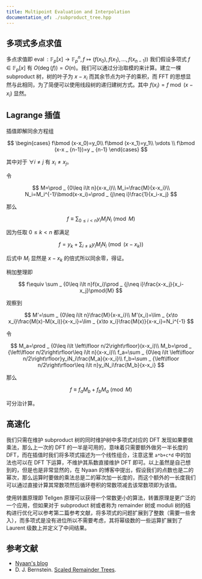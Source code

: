 ```yaml
---
title: Multipoint Evaluation and Interpolation
documentation_of: ./subproduct_tree.hpp
---
```


## 多项式多点求值

多点求值即 $\operatorname{eval}:\mathbb{F} _ p\lbrack x\rbrack\to \mathbb{F} _ p^n,f\mapsto (f(x_0),f(x_1),\dots ,f(x_{n-1}))$ 我们假设多项式 $f\in\mathbb{F} _ p\lbrack x\rbrack$ 有 $O(\deg (f))=O(n)$。我们可以通过分治取模的来计算。建立一棵 subproduct 树，树的叶子为 $x-x_i$ 而其余节点为叶子的乘积，而 FFT 的思想显然与此相同，为了简便可以使用线段树的递归建树方式。其中 $f(x_i)=f\bmod(x-x_i)$ 显然。

## Lagrange 插值

插值即解同余方程组

$$
\begin{cases}
f\bmod (x-x_0)=y_0\\
f\bmod (x-x_1)=y_1\\
\vdots \\
f\bmod (x-x _ {n-1})=y _ {n-1}
\end{cases}
$$

其中对于 $\forall i\neq j$ 有 $x_i\neq x_j$。

令

$$
M=\prod _ {0\leq i\lt n}(x-x_i)\\
M_i=\frac{M}{x-x_i}\\
N_i=M_i^{-1}\bmod(x-x_i)=\prod _ {j\neq i}\frac{1}{x_i-x_j}
$$

那么

$$
f\equiv \sum _ {0\leq i\lt n}y_iM_iN_i\pmod{M}
$$

因为任取 $0\leq k\lt n$ 都满足

$$
f=y_k+\sum _ {i\neq k}y_iM_iN_i\pmod{(x-x_k)}
$$

后式中 $M_i$ 显然是 $x-x_k$ 的倍式所以同余零，得证。

稍加整理即

$$
f\equiv \sum _ {0\leq i\lt n}f(x_i)\prod  _ {j\neq i}\frac{x-x_j}{x_i-x_j}\pmod{M}
$$

观察到

$$
M'=\sum _ {0\leq i\lt n}\frac{M}{x-x_i}\\
M'(x_i)=\lim _ {x\to x_i}\frac{M(x)-M(x_i)}{x-x_i}=\lim _ {x\to x_i}\frac{M(x)}{x-x_i}=N_i^{-1}
$$

令

$$
M_a=\prod _ {0\leq i\lt \left\lfloor n/2\right\rfloor}(x-x_i)\\
M_b=\prod _ {\left\lfloor n/2\right\rfloor\leq i\lt n}(x-x_i)\\
f_a=\sum _ {0\leq i\lt \left\lfloor n/2\right\rfloor}y_iN_i\frac{M_a}{x-x_i}\\
f_b=\sum _ {\left\lfloor n/2\right\rfloor\leq i\lt n}y_iN_i\frac{M_b}{x-x_i}
$$

那么

$$
f\equiv f_aM_b+f_bM_a\pmod{M}
$$

可分治计算。

## 高速化

我们只需在维护 subproduct 树的同时维护树中多项式对应的 DFT 发现如果要做乘法，那么上一次的 DFT 的一半是可用的，意味着只需要额外做另一半长度的 DFT，而在插值时我们将多项式描述为一个线性组合，注意这里 `a*b+c*d` 中的加法也可以在 DFT 下运算，不维护其系数直接维护 DFT 即可。以上虽然是自己想到的，但是也是非常显然的，在 Nyaan 的博客中提出，假设我们的点数也是二的幂次，那么运算时要做的乘法总是二的幂次加一长度的，而这个额外的一长度我们可以通过直接计算其常数项然后循环卷积的常数项减去该常数项即为该值。

使用转置原理即 Tellgen 原理可以获得一个常数更小的算法，转置原理是更广泛的一个应用，但如果对于 subproduct 树或者称为 remainder 树或 moduli 树的结构进行优化可以参考第二篇参考文献，将多项式的问题扩展到了整数（需要一些舍入），而多项式是没有进位所以不需要考虑，其将幂级数的一些运算扩展到了 Laurent 级数上并定义了中间结果。

## 参考文献

- [Nyaan's blog](https://github.com/NyaanNyaan/NyaanNyaan.github.io)
- D. J. Bernstein. [Scaled Remainder Trees](http://cr.yp.to/arith/scaledmod-20040820.pdf).
